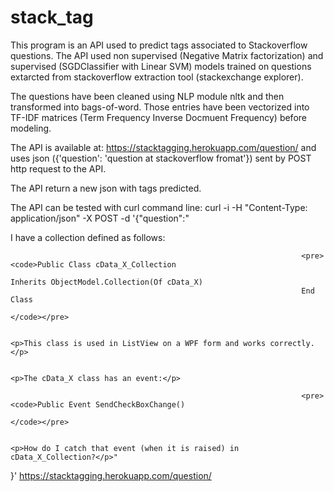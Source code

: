 # stack_tag

This program is an API used to predict tags associated to Stackoverflow questions. The API used non supervised (Negative Matrix factorization) and supervised (SGDClassifier with Linear SVM) models trained on questions extarcted from stackoverflow extraction tool (stackexchange explorer).

The questions have been cleaned using NLP module nltk and then transformed into bags-of-word. Those entries have been vectorized into TF-IDF matrices (Term Frequency Inverse Docmuent Frequency) before modeling.

The API is available at: https://stacktagging.herokuapp.com/question/ and uses json ({'question': 'question at stackoverflow fromat'}) sent by POST http request to the API.

The API return a new json with tags predicted.

The API can be tested with curl command line:
curl -i -H "Content-Type: application/json" -X POST -d '{"question":"<p>I have a collection defined as follows:</p>

                                                                     <pre><code>Public Class cData_X_Collection
                                                                        Inherits ObjectModel.Collection(Of cData_X)
                                                                     End Class
                                                                     </code></pre>

                                                                     <p>This class is used in ListView on a WPF form and works correctly.</p>

                                                                     <p>The cData_X class has an event:</p>

                                                                     <pre><code>Public Event SendCheckBoxChange()
                                                                     </code></pre>

                                                                     <p>How do I catch that event (when it is raised) in cData_X_Collection?</p>"
}' https://stacktagging.herokuapp.com/question/
